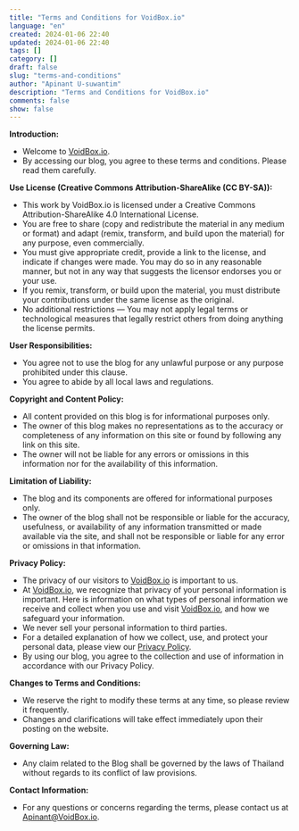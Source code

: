 ```yaml
---
title: "Terms and Conditions for VoidBox.io"
language: "en"
created: 2024-01-06 22:40
updated: 2024-01-06 22:40
tags: []
category: []
draft: false
slug: "terms-and-conditions"
author: "Apinant U-suwantim"
description: "Terms and Conditions for VoidBox.io"
comments: false
show: false
---
```


**Introduction:**

- Welcome to [VoidBox.io](/).
- By accessing our blog, you agree to these terms and conditions. Please read them carefully.

**Use License (Creative Commons Attribution-ShareAlike (CC BY-SA)):**

- This work by VoidBox.io is licensed under a Creative Commons Attribution-ShareAlike 4.0 International License.
- You are free to share (copy and redistribute the material in any medium or format) and adapt (remix, transform, and build upon the material) for any purpose, even commercially.
- You must give appropriate credit, provide a link to the license, and indicate if changes were made. You may do so in any reasonable manner, but not in any way that suggests the licensor endorses you or your use.
- If you remix, transform, or build upon the material, you must distribute your contributions under the same license as the original.
- No additional restrictions — You may not apply legal terms or technological measures that legally restrict others from doing anything the license permits.

**User Responsibilities:**

- You agree not to use the blog for any unlawful purpose or any purpose prohibited under this clause.
- You agree to abide by all local laws and regulations.

**Copyright and Content Policy:**

- All content provided on this blog is for informational purposes only.
- The owner of this blog makes no representations as to the accuracy or completeness of any information on this site or found by following any link on this site.
- The owner will not be liable for any errors or omissions in this information nor for the availability of this information.

**Limitation of Liability:**

- The blog and its components are offered for informational purposes only.
- The owner of the blog shall not be responsible or liable for the accuracy, usefulness, or availability of any information transmitted or made available via the site, and shall not be responsible or liable for any error or omissions in that information.

**Privacy Policy:**

- The privacy of our visitors to [VoidBox.io](/) is important to us.
- At [VoidBox.io](/), we recognize that privacy of your personal information is important. Here is information on what types of personal information we receive and collect when you use and visit [VoidBox.io](VoidBox.io), and how we safeguard your information.
- We never sell your personal information to third parties.
- For a detailed explanation of how we collect, use, and protect your personal data, please view our [Privacy Policy](VoidBox.io).
- By using our blog, you agree to the collection and use of information in accordance with our Privacy Policy.

**Changes to Terms and Conditions:**

- We reserve the right to modify these terms at any time, so please review it frequently.
- Changes and clarifications will take effect immediately upon their posting on the website.

**Governing Law:**

- Any claim related to the Blog shall be governed by the laws of Thailand without regards to its conflict of law provisions.

**Contact Information:**

- For any questions or concerns regarding the terms, please contact us at <Apinant@VoidBox.io>.
